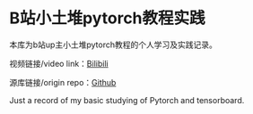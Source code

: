 # B站小土堆pytorch教程实践

本库为b站up主小土堆pytorch教程的个人学习及实践记录。

视频链接/video link：[Bilibili](https://www.bilibili.com/video/av74281036/ )

源库链接/origin repo：[Github](https://github.com/xiaotudui/pytorch-tutorial)

Just a record of my basic studying of Pytorch and tensorboard.

